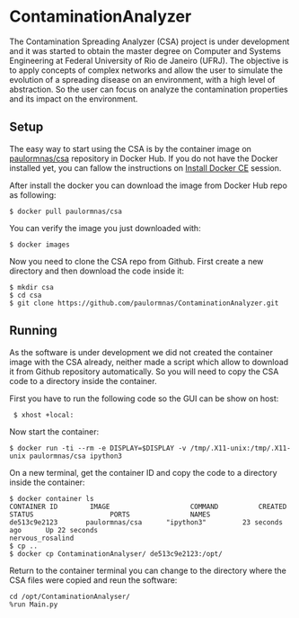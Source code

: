 # ContaminationAnalyzer #
The Contamination Spreading Analyzer (CSA) project is under development and it was started to obtain the master degree 
on Computer and Systems Engineering at Federal University of Rio de Janeiro (UFRJ). The objective is to apply concepts 
of complex networks and allow the user to simulate the evolution of a spreading disease on an environment, with a high 
level of abstraction. So the user can focus on analyze the contamination properties and its impact on the environment.

## Setup ##

The easy way to start using the CSA is by the container image on [paulormnas/csa](https://hub.docker.com/r/paulormnas/csa/) 
repository in Docker Hub. If you do not have the Docker installed yet, you can fallow the instructions on 
[Install Docker CE](https://docs.docker.com/engine/installation/linux/docker-ce/ubuntu/#install-docker-ce) session.

After install the docker you can download the image from Docker Hub repo as following:

```commandline
$ docker pull paulormnas/csa
```

You can verify the image you just downloaded with:

```commandline
$ docker images
```

Now you need to clone the CSA repo from Github. First create a new directory and then download the code inside it:

```commandline
$ mkdir csa
$ cd csa
$ git clone https://github.com/paulormnas/ContaminationAnalyzer.git
```   

## Running ##

As the software is under development we did not created the container image with the CSA already, neither made a script 
which allow to download it from Github repository automatically. So you will need to copy the CSA code to a directory inside 
the container.

First you have to run the following code so the GUI can be show on host:

```commandline
 $ xhost +local:
 ```

Now start the container:

```commandline
$ docker run -ti --rm -e DISPLAY=$DISPLAY -v /tmp/.X11-unix:/tmp/.X11-unix paulormnas/csa ipython3
```


On a new terminal, get the container ID and copy the code to a directory inside the container:

```commandline
$ docker container ls
CONTAINER ID        IMAGE                    COMMAND          CREATED                STATUS                   PORTS               NAMES
de513c9e2123       paulormnas/csa      "ipython3"         23 seconds ago      Up 22 seconds                                 nervous_rosalind
$ cp ..
$ docker cp ContaminationAnalyser/ de513c9e2123:/opt/
```

Return to the container terminal you can change to the directory where the CSA files were copied and reun the software:

```commandline
cd /opt/ContaminationAnalyser/
%run Main.py
```

